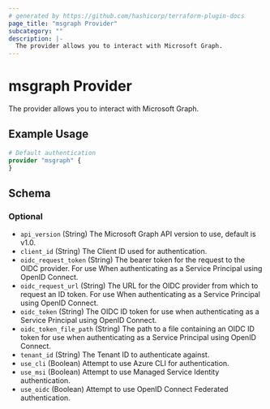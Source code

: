 ```yaml
---
# generated by https://github.com/hashicorp/terraform-plugin-docs
page_title: "msgraph Provider"
subcategory: ""
description: |-
  The provider allows you to interact with Microsoft Graph.
---
```


# msgraph Provider

The provider allows you to interact with Microsoft Graph.

## Example Usage

```terraform
# Default authentication
provider "msgraph" {
}
```

<!-- schema generated by tfplugindocs -->
## Schema

### Optional

- `api_version` (String) The Microsoft Graph API version to use, default is v1.0.
- `client_id` (String) The Client ID used for authentication.
- `oidc_request_token` (String) The bearer token for the request to the OIDC provider. For use When authenticating as a Service Principal using OpenID Connect.
- `oidc_request_url` (String) The URL for the OIDC provider from which to request an ID token. For use When authenticating as a Service Principal using OpenID Connect.
- `oidc_token` (String) The OIDC ID token for use when authenticating as a Service Principal using OpenID Connect.
- `oidc_token_file_path` (String) The path to a file containing an OIDC ID token for use when authenticating as a Service Principal using OpenID Connect.
- `tenant_id` (String) The Tenant ID to authenticate against.
- `use_cli` (Boolean) Attempt to use Azure CLI for authentication.
- `use_msi` (Boolean) Attempt to use Managed Service Identity authentication.
- `use_oidc` (Boolean) Attempt to use OpenID Connect Federated authentication.
